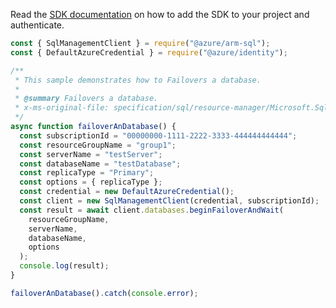 Read the [SDK documentation](https://github.com/Azure/azure-sdk-for-js/blob/%40azure%2Farm-sql_9.0.1/sdk/sql/arm-sql/README.md) on how to add the SDK to your project and authenticate.

```javascript
const { SqlManagementClient } = require("@azure/arm-sql");
const { DefaultAzureCredential } = require("@azure/identity");

/**
 * This sample demonstrates how to Failovers a database.
 *
 * @summary Failovers a database.
 * x-ms-original-file: specification/sql/resource-manager/Microsoft.Sql/preview/2021-05-01-preview/examples/FailoverDatabase.json
 */
async function failoverAnDatabase() {
  const subscriptionId = "00000000-1111-2222-3333-444444444444";
  const resourceGroupName = "group1";
  const serverName = "testServer";
  const databaseName = "testDatabase";
  const replicaType = "Primary";
  const options = { replicaType };
  const credential = new DefaultAzureCredential();
  const client = new SqlManagementClient(credential, subscriptionId);
  const result = await client.databases.beginFailoverAndWait(
    resourceGroupName,
    serverName,
    databaseName,
    options
  );
  console.log(result);
}

failoverAnDatabase().catch(console.error);
```
